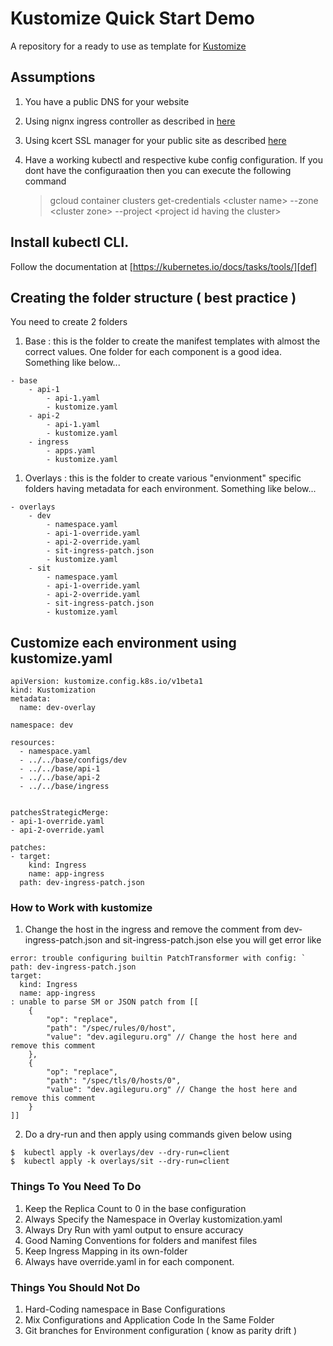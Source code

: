 # Kustomize Quick Start Demo

A repository for a ready to use as template for [Kustomize][def3]  

## Assumptions 

1. You have a public DNS for your website
1. Using nignx ingress controller as described in [here][def2]
1. Using kcert SSL manager for your public site as described [here][def2]
1. Have a working kubectl and respective kube config configuration. If you dont have the configuraation then you can execute the following command 

    > gcloud container clusters get-credentials &lt;cluster name&gt; --zone &lt;cluster zone&gt; --project &lt;project id having the cluster&gt;

## Install kubectl CLI. 

Follow the documentation at [https://kubernetes.io/docs/tasks/tools/][def]

## Creating the folder structure ( best practice )

You need to create 2 folders 

1. Base : this is the folder to create the manifest templates with almost the correct values. One folder for each component is a good idea. Something like below... 

```
- base
    - api-1
        - api-1.yaml
        - kustomize.yaml
    - api-2 
        - api-1.yaml
        - kustomize.yaml
    - ingress 
        - apps.yaml
        - kustomize.yaml    
```    

1. Overlays : this is the folder to create various "envionment" specific folders having metadata for each environment. Something like below... 

```
- overlays
    - dev
        - namespace.yaml
        - api-1-override.yaml
        - api-2-override.yaml
        - sit-ingress-patch.json
        - kustomize.yaml
    - sit
        - namespace.yaml
        - api-1-override.yaml
        - api-2-override.yaml
        - sit-ingress-patch.json
        - kustomize.yaml
```

## Customize each environment using kustomize.yaml  

```
apiVersion: kustomize.config.k8s.io/v1beta1
kind: Kustomization
metadata:
  name: dev-overlay

namespace: dev

resources:
  - namespace.yaml
  - ../../base/configs/dev
  - ../../base/api-1
  - ../../base/api-2
  - ../../base/ingress


patchesStrategicMerge:
- api-1-override.yaml
- api-2-override.yaml  

patches:
- target:
    kind: Ingress
    name: app-ingress
  path: dev-ingress-patch.json
 ```

### How to Work with kustomize 

1. Change the host in the ingress and remove the comment from dev-ingress-patch.json and sit-ingress-patch.json else you will get error like
 
```
error: trouble configuring builtin PatchTransformer with config: `
path: dev-ingress-patch.json
target:
  kind: Ingress
  name: app-ingress
: unable to parse SM or JSON patch from [[
    {
        "op": "replace",
        "path": "/spec/rules/0/host",
        "value": "dev.agileguru.org" // Change the host here and remove this comment
    },
    {
        "op": "replace",
        "path": "/spec/tls/0/hosts/0",
        "value": "dev.agileguru.org" // Change the host here and remove this comment
    }
]]
```
2. Do a dry-run and then apply using commands given below using  

```
$  kubectl apply -k overlays/dev --dry-run=client
$  kubectl apply -k overlays/sit --dry-run=client
```
### Things To You Need To Do
1. Keep the Replica Count to 0 in the base configuration
1. Always Specify the Namespace in Overlay kustomization.yaml
1. Always Dry Run with yaml output to ensure accuracy
1. Good Naming Conventions for folders and manifest files
1. Keep Ingress Mapping in its own-folder
1. Always have override.yaml in for each component. 

### Things You Should Not Do
1. Hard-Coding namespace in Base Configurations
1. Mix Configurations and Application Code In the Same Folder
1. Git branches for Environment configuration ( know as  parity drift )  

[def]: https://kubernetes.io/docs/tasks/tools/
[def2]: https://github.com/agileguru/gke_nginx_kcert_quick_start
[def3]: https://www.kustomize.io
